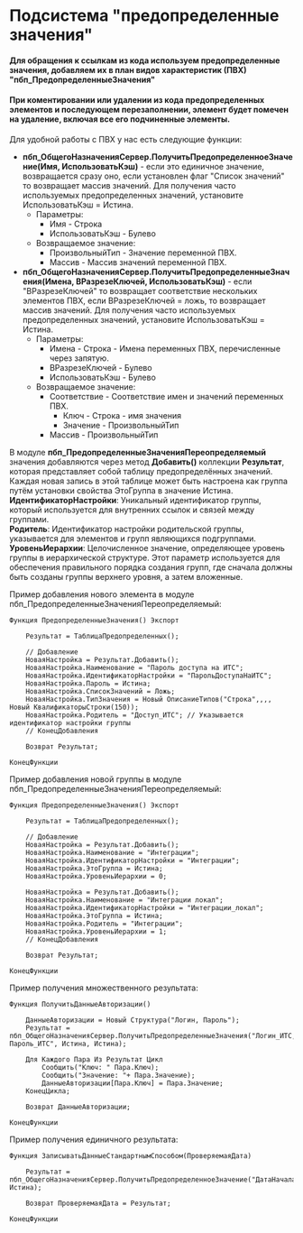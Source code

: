 # Подсистема "предопределенные значения"

#### Для обращения к ссылкам из кода используем предопределенные значения, добавляем их в план видов характеристик (ПВХ) "пбп_ПредопределенныеЗначения"

#### При коментировании или удалении из кода предопределенных элементов и последующем перезаполнении, элемент будет помечен на удаление, включая все его подчиненные элементы. 

Для удобной работы с ПВХ у нас есть следующие функции:
 - **пбп_ОбщегоНазначенияСервер.ПолучитьПредопределенноеЗначение(Имя, ИспользоватьКэш)** - если это единичное значение, возвращается сразу оно, если установлен флаг "Список значений" то возвращает массив значений. Для получения часто используемых предопределенных значений, установите ИспользоватьКэш = Истина.
   - Параметры:
     - Имя - Строка
     - ИспользоватьКэш - Булево
   - Возвращаемое значение:
     - ПроизвольныйТип - Значение переменной ПВХ.
     - Массив - Массив значений переменной ПВХ.
 - **пбп_ОбщегоНазначенияСервер.ПолучитьПредопределенныеЗначения(Имена, ВРазрезеКлючей, ИспользоватьКэш)** - если "ВРазрезеКлючей" то возвращает соответствие нескольких элементов ПВХ, если ВРазрезеКлючей = ложь, то возвращает массив значений. Для получения часто используемых предопределенных значений, установите ИспользоватьКэш = Истина.
   - Параметры:
     - Имена - Строка - Имена переменных ПВХ, перечисленные через запятую.
     - ВРазрезеКлючей - Булево
     - ИспользоватьКэш - Булево
   - Возвращаемое значение:
     - Соответствие - Соответствие имен и значений переменных ПВХ.
       - Ключ - Строка - имя значения
       - Значение - ПроизвольныйТип
     - Массив - ПроизвольныйТип

В модуле **пбп_ПредопределенныеЗначенияПереопределяемый** значения добавляются через метод **Добавить()** коллекции **Результат**, которая представляет собой таблицу предопределённых значений. Каждая новая запись в этой таблице может быть настроена как группа путём установки свойства ЭтоГруппа в значение Истина.  
**ИдентификаторНастройки**: Уникальный идентификатор группы, который используется для внутренних ссылок и связей между группами.  
**Родитель**: Идентификатор настройки родительской группы, указывается для элементов и групп являющихся подгруппами.  
**УровеньИерархии**: Целочисленное значение, определяющее уровень группы в иерархической структуре. Этот параметр используется для обеспечения правильного порядка создания групп, где сначала должны быть созданы группы верхнего уровня, а затем вложенные.

Пример добавления нового элемента в модуле пбп_ПредопределенныеЗначенияПереопределяемый:

```1C (BSL)
Функция ПредопределенныеЗначения() Экспорт

	Результат = ТаблицаПредопределенных();

	// Добавление
	НоваяНастройка = Результат.Добавить();
	НоваяНастройка.Наименование = "Пароль доступа на ИТС";
	НоваяНастройка.ИдентификаторНастройки = "ПарольДоступаНаИТС";
	НоваяНастройка.Пароль = Истина;
	НоваяНастройка.СписокЗначений = Ложь;
	НоваяНастройка.ТипЗначения = Новый ОписаниеТипов("Строка",,,, Новый КвалификаторыСтроки(150));
	НоваяНастройка.Родитель = "Доступ_ИТС"; // Указывается идентификатор настройки группы
	// КонецДобавления
	
	Возврат Результат;
	
КонецФункции
```

Пример добавления новой группы в модуле пбп_ПредопределенныеЗначенияПереопределяемый:

```1C (BSL)
Функция ПредопределенныеЗначения() Экспорт

	Результат = ТаблицаПредопределенных();

	// Добавление
	НоваяНастройка = Результат.Добавить();
	НоваяНастройка.Наименование = "Интеграции";
	НоваяНастройка.ИдентификаторНастройки = "Интеграции";
	НоваяНастройка.ЭтоГруппа = Истина;
	НоваяНастройка.УровеньИерархии = 0;
	
	НоваяНастройка = Результат.Добавить();
	НоваяНастройка.Наименование = "Интеграции локал";
	НоваяНастройка.ИдентификаторНастройки = "Интеграции_локал";
	НоваяНастройка.ЭтоГруппа = Истина;
	НоваяНастройка.Родитель = "Интеграции";
	НоваяНастройка.УровеньИерархии = 1;
	// КонецДобавления
	
	Возврат Результат;
	
КонецФункции
```

Пример получения множественного результата:

```1C (BSL)
Функция ПолучитьДанныеАвторизации()

    ДанныеАвторизации = Новый Структура("Логин, Пароль");
    Результат = пбп_ОбщегоНазначенияСервер.ПолучитьПредопределенныеЗначения("Логин_ИТС, Пароль_ИТС", Истина, Истина);
    
    Для Каждого Пара Из Результат Цикл
        Сообщить("Ключ: " Пара.Ключ);
        Сообщить("Значение: "+ Пара.Значение);
        ДанныеАвторизации[Пара.Ключ] = Пара.Значение;
    КонецЦикла;

    Возврат ДанныеАвторизации;

КонецФункции
```

Пример получения единичного результата:

```1C (BSL)
Функция ЗаписыватьДанныеСтандартнымСпособом(ПроверяемаяДата)

    Результат = пбп_ОбщегоНазначенияСервер.ПолучитьПредопределенноеЗначение("ДатаНачалаЗаписиВРегистры", Истина);

    Возврат ПроверяемаяДата = Результат;

КонецФункции
```

